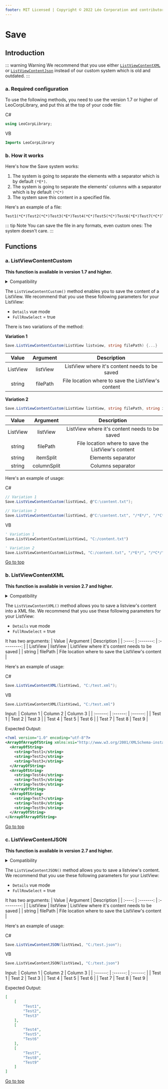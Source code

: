 ```yaml
---
footer: MIT Licensed | Copyright © 2022 Léo Corporation and contributors
---
```

# Save
## Introduction
::: warning Warning
We recommend that you use either [`ListViewContentXML`](#b-listviewcontentxml) or [`ListViewContentJson`](#c-listviewcontentjson) instead of our custom system which is old and outdated.
:::
### a. Required configuration
To use the following methods, you need to use the version 1.7 or higher of LeoCorpLibrary, and put this at the top of your code file:

C#
~~~ cs
using LeoCorpLibrary;
~~~
VB
~~~ vb
Imports LeoCorpLibrary
~~~
### b. How it works
Here's how the Save system works:

1. The system is going to separate the elements with a separator which is by default `(*E*)`.
2. The system is going to separate the elements' columns with a separator which is by default `(*C*)`
3. The system save this content in a specified file.

Here's an example of a file:
~~~
Test1(*C*)Test2(*C*)Test3(*E*)Test4(*C*)Test5(*C*)Test6(*E*)Test7(*C*)Test7(*C*)Test8(*E*)
~~~
::: tip Note
You can save the file in any formats, even custom ones: The system doesn't care.
:::

## Functions
### a. ListViewContentCustom
**This function is available in version 1.7 and higher.**

<details>
<summary>Compatibility</summary>

| Frameworks | LeoCorpLibrary | LeoCorpLibrary.Core |
| :-----: | :----------------: | :---------------------: |
| .NET 6 | ✔ | ❌ |
| .NET 5 | ✔ | ❌ |
| .NET Core 3.1 | ✔ | ❌ |
| .NET Framework 4.5 | ✔ | ❌ |


</details>

The `ListViewContentCustom()` method enables you to save the content of a ListView.
We recommend that you use these following parameters for your ListView:

- ``Details`` vue mode
- ``FullRowSelect`` = true

There is two variations of the method:

**Variation 1**
~~~ cs
Save.ListViewContentCustom(ListView listview, string filePath) {...}
~~~
| Value | Argument | Description |
| :----: | :-------: | :---------: |
| ListView | listView | ListView where it's content needs to be saved |
| string | filePath | File location where to save the ListView's content |

**Variation 2**
~~~ cs
Save.ListViewContentCustom(ListView listView, string filePath, string itemSplit, string columnSplit) {...}
~~~
| Value | Argument | Description |
| :----: | :-------: | :---------: |
| ListView | listView | ListView where it's content needs to be saved |
| string | filePath | File location where to save the ListView's content |
| string | itemSplit | Elements separator |
| string | columnSplit | Columns separator |

Here's an example of usage:

C#
~~~ cs
// Variation 1
Save.ListViewContentCustom(listView1, @"C:\content.txt");

// Variation 2
Save.ListViewContentCustom(listView1, @"C:\content.txt", "/*E*/", "/*C*/");
~~~
VB
~~~ vb
' Variation 1
Save.ListViewContentCustom(ListView1, "C:/content.txt")

' Variation 2
Save.ListViewContentCustom(ListVew1, "C:/content.txt", "/*E*/", "/*C*/")
~~~
[Go to top](#save)
### b. ListViewContentXML
**This function is available in version 2.7 and higher.**

<details>
<summary>Compatibility</summary>

| Frameworks | LeoCorpLibrary | LeoCorpLibrary.Core |
| :-----: | :----------------: | :---------------------: |
| .NET 6 | ✔ | ❌ |
| .NET 5 | ✔ | ❌ |
| .NET Core 3.1 | ✔ | ❌ |
| .NET Framework 4.5 | ✔ | ❌ |

</details>

The `ListViewContentXML()` method allows you to save a listview's content into a XML file.
We recommend that you use these following parameters for your ListView:

- ``Details`` vue mode
- ``FullRowSelect`` = true

It has two arguments:
| Value | Argument | Description |
| :----: | :-------: | :---------: |
| ListView | listView | ListView where it's content needs to be saved |
| string | filePath | File location where to save the ListView's content |

Here's an example of usage:

C#
~~~ cs
Save.ListViewContentXML(listView1, "C:/test.xml");
~~~
VB
~~~ vb
Save.ListViewContentXML(listView1, "C:/test.xml")
~~~
Input:
| Column 1 | Column 2 | Column 3 |
| :------: | :------: | :------: |
| Test 1 | Test 2 | Test 3 |
| Test 4 | Test 5 | Test 6 |
| Test 7 | Test 8 | Test 9 |

Expected Output:
~~~ xml
<?xml version="1.0" encoding="utf-8"?>
<ArrayOfArrayOfString xmlns:xsi="http://www.w3.org/2001/XMLSchema-instance" xmlns:xsd="http://www.w3.org/2001/XMLSchema">
  <ArrayOfString>
    <string>Test1</string>
    <string>Test2</string>
    <string>Test3</string>
  </ArrayOfString>
  <ArrayOfString>
    <string>Test4</string>
    <string>Test5</string>
    <string>Test6</string>
  </ArrayOfString>
  <ArrayOfString>
    <string>Test7</string>
    <string>Test8</string>
    <string>Test9</string>
  </ArrayOfString>
</ArrayOfArrayOfString>
~~~
[Go to top](#save)

### c. ListViewContentJSON
**This function is available in version 2.7 and higher.**

<details>
<summary>Compatibility</summary>

| Frameworks | LeoCorpLibrary | LeoCorpLibrary.Core |
| :-----: | :----------------: | :---------------------: |
| .NET 6 | ✔ | ❌ |
| .NET 5 | ✔ | ❌ |
| .NET Core 3.1 | ✔ | ❌ |
| .NET Framework 4.5 | ❌ | ❌ |


</details>

The `ListViewContentJSON()` method allows you to save a listview's content.
We recommend that you use these following parameters for your ListView:

- ``Details`` vue mode
- ``FullRowSelect`` = true

It has two arguments:
| Value | Argument | Description |
| :----: | :-------: | :---------: |
| ListView | listView | ListView where it's content needs to be saved |
| string | filePath | File location where to save the ListView's content |

Here's an example of usage:

C#
~~~ cs
Save.ListViewContentJSON(listView1, "C:/test.json");
~~~
VB
~~~ vb
Save.ListViewContentJSON(listView1, "C:/test.json")
~~~
Input:
| Column 1 | Column 2 | Column 3 |
| :------: | :------: | :------: |
| Test 1 | Test 2 | Test 3 |
| Test 4 | Test 5 | Test 6 |
| Test 7 | Test 8 | Test 9 |

Expected Output:
~~~ json
[
    [
        "Test1",
        "Test2",
        "Test3"
    ],
    [
        "Test4",
        "Test5",
        "Test6"
    ],
    [
        "Test7",
        "Test8",
        "Test9"
    ]
]
~~~
[Go to top](#save)